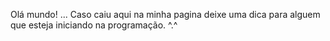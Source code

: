 Olá mundo! ... Caso caiu aqui na minha pagina deixe uma dica para alguem que esteja iniciando na programação. ^.^
